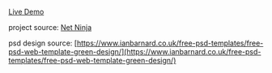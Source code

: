 [Live Demo](https://hassanalnaggar99.github.io/PSD-to-HTML-CSS-unresponsive-/)

project source:
  [Net Ninja](https://www.youtube.com/playlist?list=PL4cUxeGkcC9jjVlRiZnRnAGFSCK3Lu_i-)

psd design source:
  [https://www.ianbarnard.co.uk/free-psd-templates/free-psd-web-template-green-design/](https://www.ianbarnard.co.uk/free-psd-templates/free-psd-web-template-green-design/)
